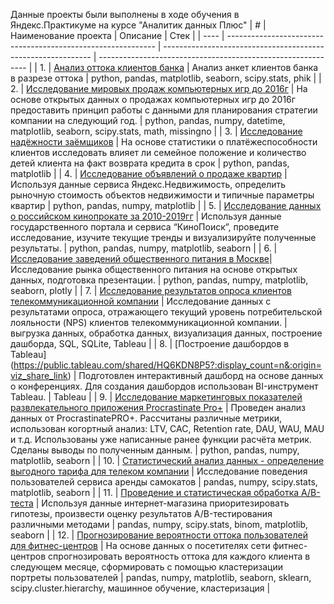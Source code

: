 Данные проекты были выполнены в ходе обучения в Яндекс.Практикуме на курсе "Аналитик данных Плюс"
| #    | Наименование проекта                | Описание                                                     | Стек                                                         |
| ---- | ------------------------------------------------------------ | ------------------------------------------------------------ | ------------------------------------------------------------ |
| 1.   | [Анализ оттока клиентов банка](https://github.com/AbramovaMarya/Portfolio/tree/main/Анализ%20оттока%20клиентов%20банка) | Анализ анкет клиентов банка в разрезе оттока | python, pandas, matplotlib, seaborn, scipy.stats, phik       |
| 2.   | [Исследование мировых продаж компьютерных игр до 2016г](https://github.com/AbramovaMarya/Portfolio/tree/main/Исследование%20мировых%20продаж%20компьютерных%20игр%20до%202016г) | На основе открытых данных о продажах компьютерных игр до 2016г предоставить принцип работы с данными для планирования стратегии компании на следующий год. | python, pandas, numpy, datetime, matplotlib, seaborn, scipy.stats, math, missingno      |
| 3.   | [Исследование надёжности заёмщиков](https://github.com/AbramovaMarya/Portfolio/tree/main/Исследование%20надёжности%20заёмщиков) | На основе статистики о платёжеспособности клиентов исследовать влияет ли семейное положение и количество детей клиента на факт возврата кредита в срок | python, pandas, matplotlib       |
| 4.   | [Исследование объявлений о продаже квартир](https://github.com/AbramovaMarya/Portfolio/tree/main/Исследование%20объявлений%20о%20продаже%20квартир) | Используя данные сервиса Яндекс.Недвижимость, определить рыночную стоимость объектов недвижимости и типичные параметры квартир | python, pandas, numpy, matplotlib |
| 5.   | [Исследование данных о российском кинопрокате за 2010-2019гг](https://github.com/AbramovaMarya/Portfolio/tree/main/Исследование%20данных%20о%20российском%20кинопрокате%20за%202010-2019гг) | Используя данные государственного портала и сервиса “КиноПоиск”, проведите исследование, изучите текущие тренды и визуализируйте полученные результаты. | python, pandas, numpy, matplotlib, seaborn |
| 6.   | [Исследование заведений общественного питания в Москве](https://github.com/AbramovaMarya/Portfolio/tree/main/Исследование%20заведений%20общественного%20питания%20в%20Москве)| Исследование рынка общественного питания на основе открытых данных, подготовка презентации. | python, pandas, numpy, matplotlib, seaborn, plotly |
| 7.   | [Исследование результатов опроса клиентов телекоммуникационной компании](https://github.com/AbramovaMarya/Portfolio/tree/main/Исследование%20результатов%20опроса%20клиентов%20телекоммуникационной%20компании) | Исследование данных с результатами опроса, отражающего текущий уровень потребительской лояльности (NPS) клиентов телекоммуникационной компании. | выгрузка данных, обработка данных, визуализация данных, построение дашборда, SQL, SQLite, Tableau |
| 8.   | [Построение дашбордов в Tableau] (https://public.tableau.com/shared/HQ6KDN8P5?:display_count=n&:origin=viz_share_link) | Подготовлен интерактивный дашборд на основе данных о конференциях. Для создания дашбордов использован BI-инструмент Tableau. | Tableau |
| 9.   | [Исследование маркетинговых показателей развлекательного приложения Procrastinate Pro+](https://github.com/AbramovaMarya/Portfolio/tree/main/Исследование%20маркетинговых%20показателей%20развлекательного%20приложения%20Procrastinate%20Pro%2B) | Проведен анализ данных от ProcrastinatePRO+. Рассчитаны различные метрики, использован когортный анализ: LTV, CAC, Retention rate, DAU, WAU, MAU и т.д. Использованы уже написанные ранее функции расчёта метрик. Сделаны выводы по полученным данным. | python, pandas, numpy, matplotlib, seaborn |
| 10.   | [Статистический анализ данных - определение выгодного тарифа для телеком компании](https://github.com/AbramovaMarya/Portfolio/tree/main/Статистический%20анализ%20данных) | Исследование поведения пользователей сервиса аренды самокатов | pandas, numpy, scipy.stats, matplotlib, seaborn |
| 11.   | [Проведение и статистическая обработка А/В-теста](https://github.com/AbramovaMarya/Portfolio/tree/main/Проведение%20и%20статистическая%20обработка%20АВ-теста) | Используя данные интернет-магазина приоритезировать гипотезы, произвести оценку результатов A/B-тестирования различными методами | pandas, numpy, scipy.stats, binom, matplotlib, seaborn |
| 12.  | [Прогнозирование вероятности оттока пользователей для фитнес-центров](https://github.com/AbramovaMarya/Portfolio/tree/main/Прогнозирование%20вероятности%20оттока%20пользователей%20для%20фитнес-центров) | На основе данных о посетителях сети фитнес-центров спрогнозировать вероятность оттока для каждого клиента в следующем месяце, сформировать с помощью кластеризации портреты пользователей | pandas, numpy, matplotlib, seaborn, sklearn, scipy.cluster.hierarchy, машинное обучение, кластеризация |
